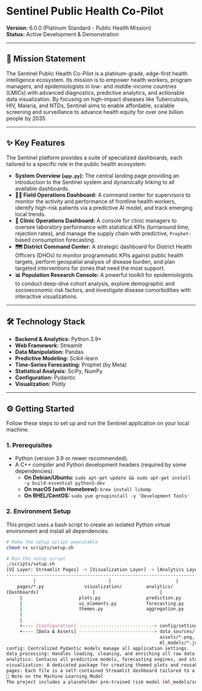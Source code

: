 # Sentinel Public Health Co-Pilot

**Version:** 6.0.0 (Platinum Standard - Public Health Mission)  
**Status:** Active Development & Demonstration

---

## 🚀 Mission Statement

The Sentinel Public Health Co-Pilot is a platinum-grade, edge-first health intelligence ecosystem. Its mission is to empower health workers, program managers, and epidemiologists in low- and middle-income countries (LMICs) with advanced diagnostics, predictive analytics, and actionable data visualization. By focusing on high-impact diseases like Tuberculosis, HIV, Malaria, and NTDs, Sentinel aims to enable affordable, scalable screening and surveillance to advance health equity for over one billion people by 2035.

---

## ✨ Key Features

The Sentinel platform provides a suite of specialized dashboards, each tailored to a specific role in the public health ecosystem:

*   **System Overview (`app.py`):** The central landing page providing an introduction to the Sentinel system and dynamically linking to all available dashboards.
*   **🧑‍⚕️ Field Operations Dashboard:** A command center for supervisors to monitor the activity and performance of frontline health workers, identify high-risk patients via a predictive AI model, and track emerging local trends.
*   **🏥 Clinic Operations Dashboard:** A console for clinic managers to oversee laboratory performance with statistical KPIs (turnaround time, rejection rates), and manage the supply chain with predictive, `Prophet`-based consumption forecasting.
*   **🗺️ District Command Center:** A strategic dashboard for District Health Officers (DHOs) to monitor programmatic KPIs against public health targets, perform geospatial analysis of disease burden, and plan targeted interventions for zones that need the most support.
*   **📊 Population Research Console:** A powerful toolkit for epidemiologists to conduct deep-dive cohort analysis, explore demographic and socioeconomic risk factors, and investigate disease comorbidities with interactive visualizations.

---

## 🛠️ Technology Stack

*   **Backend & Analytics:** Python 3.9+
*   **Web Framework:** Streamlit
*   **Data Manipulation:** Pandas
*   **Predictive Modeling:** Scikit-learn
*   **Time-Series Forecasting:** Prophet (by Meta)
*   **Statistical Analysis:** SciPy, NumPy
*   **Configuration:** Pydantic
*   **Visualization:** Plotly

---

## ⚙️ Getting Started

Follow these steps to set up and run the Sentinel application on your local machine.

### 1. Prerequisites

*   Python (version 3.9 or newer recommended).
*   A C++ compiler and Python development headers (required by some dependencies).
    *   **On Debian/Ubuntu:** `sudo apt-get update && sudo apt-get install -y build-essential python3-dev`
    *   **On macOS (with Homebrew):** `brew install libomp`
    *   **On RHEL/CentOS:** `sudo yum groupinstall -y 'Development Tools'`

### 2. Environment Setup

This project uses a bash script to create an isolated Python virtual environment and install all dependencies.

```bash
# Make the setup script executable
chmod +x scripts/setup.sh

# Run the setup script
./scripts/setup.sh
[UI Layer: Streamlit Pages] -> [Visualization Layer] -> [Analytics Layer] -> [Data Layer]
-----------------------------------------------------------------------------------------
          |                           |                        |                   |
    pages/*.py               visualization/         analytics/           data_processing/
(Dashboards)                    |                        |                      |
     |                     plots.py                 prediction.py        loaders.py
     |                     ui_elements.py           forecasting.py       enrichment.py
     |                     themes.py                aggregation.py       pipeline.py
     |                                                                    helpers.py
     |
     +---- [Configuration] ----------------------------> config/settings.py
     +---- [Data & Assets] ----------------------------> data_sources/*.csv
                                                         assets/*.png, *.css
                                                         ml_models/*.joblib
config: Centralized Pydantic models manage all application settings.
data_processing: Handles loading, cleaning, and enriching all raw data.
analytics: Contains all predictive models, forecasting engines, and statistical aggregation logic.
visualization: A dedicated package for creating themed plots and reusable UI components.
pages: Each file is a self-contained Streamlit dashboard tailored to a specific user persona.
🧠 Note on the Machine Learning Model
The project includes a placeholder pre-trained risk model (ml_models/sentinel_risk_model_v1.joblib) to ensure the application is fully runnable out-of-the-box. In a real-world scenario, this would be replaced with a model trained on actual clinical data. The analytics/prediction.py module is designed to load any scikit-learn compatible model specified in config/settings.py.
